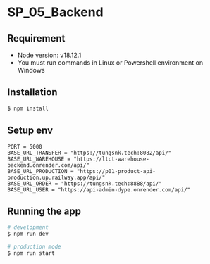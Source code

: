 # SP_05_Backend
## Requirement
- Node version: v18.12.1
- You must run commands in Linux or Powershell environment on Windows
## Installation

```bash
$ npm install
```
## Setup env
```
PORT = 5000
BASE_URL_TRANSFER = "https://tungsnk.tech:8082/api/"
BASE_URL_WAREHOUSE = "https://ltct-warehouse-backend.onrender.com/api/"
BASE_URL_PRODUCTION = "https://p01-product-api-production.up.railway.app/api/"
BASE_URL_ORDER = "https://tungsnk.tech:8888/api/"
BASE_URL_USER = "https://api-admin-dype.onrender.com/api/"

```

## Running the app

```bash
# development
$ npm run dev

# production mode
$ npm run start
```
